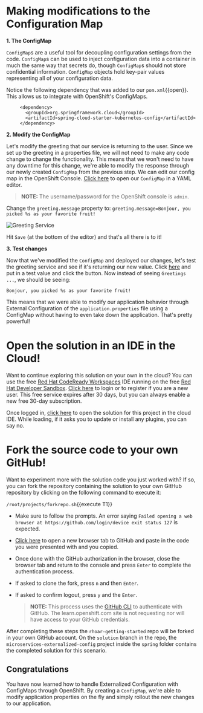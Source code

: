 # Making modifications to the Configuration Map

**1. The ConfigMap**

`ConfigMap`s are a useful tool for decoupling configuration settings from the code. `ConfigMap`s can be used to inject configuration data into a container in much the same way that secrets do, though `ConfigMap`s should not store confidential information. `ConfigMap` objects hold key-pair values representing all of your configuration data. 

Notice the following dependency that was added to our `pom.xml`{{open}}. This allows us to integrate with OpenShift's ConfigMaps.

```    
     <dependency>
       <groupId>org.springframework.cloud</groupId>
       <artifactId>spring-cloud-starter-kubernetes-config</artifactId>
     </dependency>
```

**2. Modify the ConfigMap**

Let's modify the greeting that our service is returning to the user. Since we set up the greeting in a properties file, we will not need to make any code change to change the functionality. This means that we won't need to have any downtime for this change, we're able to modify the response through our newly created `ConfigMap` from the previous step. We can edit our config map in the OpenShift Console. [Click here](https://console-openshift-console-[[HOST_SUBDOMAIN]]-443-[[KATACODA_HOST]].environments.katacoda.com/k8s/ns/dev/configmaps/spring-boot-configmap-greeting/yaml) to open our `ConfigMap` in a YAML editor.

   > **NOTE:** The username/password for the OpenShift console is `admin`.

Change the `greeting.message` property to: `greeting.message=Bonjour, you picked %s as your favorite fruit!`

![Greeting Service](/openshift/assets/middleware/rhoar-microservices/editconfigmap.png)

Hit `Save` (at the bottom of the editor) and that's all there is to it!

**3. Test changes**

Now that we've modified the `ConfigMap` and deployed our changes, let's test the greeting service and see if it's returning our new value.
Click [here](http://spring-boot-configmap-greeting-dev.[[HOST_SUBDOMAIN]]-80-[[KATACODA_HOST]].environments.katacoda.com/) and put in a test value and click the button. Now instead of seeing `Greetings ...`, we should be seeing:

`Bonjour, you picked %s as your favorite fruit!`

This means that we were able to modify our application behavior through External Configuration of the `application.properties` file using a ConfigMap without having to even take down the application. That's pretty powerful!

# Open the solution in an IDE in the Cloud!
Want to continue exploring this solution on your own in the cloud? You can use the free [Red Hat CodeReady Workspaces](https://developers.redhat.com/products/codeready-workspaces/overview) IDE running on the free [Red Hat Developer Sandbox](http://red.ht/dev-sandbox). [Click here](https://workspaces.openshift.com) to login or to register if you are a new user. This free service expires after 30 days, but you can always enable a new free 30-day subscription.

Once logged in, [click here](https://workspaces.openshift.com/f?url=https://raw.githubusercontent.com/openshift-katacoda/rhoar-getting-started/solution/spring/microservices-externalized-config/devfile.yaml) to open the solution for this project in the cloud IDE. While loading, if it asks you to update or install any plugins, you can say no.

# Fork the source code to your own GitHub!
Want to experiment more with the solution code you just worked with? If so, you can fork the repository containing the solution to your own GitHub repository by clicking on the following command to execute it:

`/root/projects/forkrepo.sh`{{execute T1}}
- Make sure to follow the prompts. An error saying `Failed opening a web browser at https://github.com/login/device exit status 127` is expected.
- [Click here](https://github.com/login/device) to open a new browser tab to GitHub and paste in the code you were presented with and you copied.
- Once done with the GitHub authorization in the browser, close the browser tab and return to the console and press `Enter` to complete the authentication process.
- If asked to clone the fork, press `n` and then `Enter`.
- If asked to confirm logout, press `y` and the `Enter`.

   > **NOTE:** This process uses the [GitHub CLI](https://cli.github.com) to authenticate with GitHub. The learn.openshift.com site is not requesting nor will have access to your GitHub credentials.

After completing these steps the `rhoar-getting-started` repo will be forked in your own GitHub account. On the `solution` branch in the repo, the `microservices-externalized-config` project inside the `spring` folder contains the completed solution for this scenario.

## Congratulations

You have now learned how to handle Externalized Configuration with ConfigMaps through OpenShift. By creating a `ConfigMap`, we're able to modify application properties on the fly and simply rollout the new changes to our application.